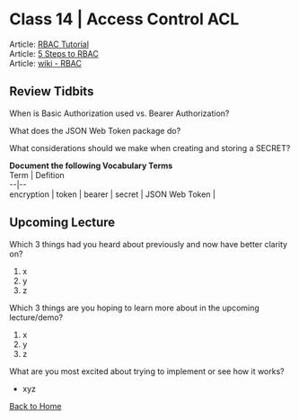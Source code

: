 # Class 14 \| Access Control ACL
Article: [RBAC Tutorial](https://www.youtube.com/watch?v=C4NP8Eon3cA)       
Article: [5 Steps to RBAC](https://www.csoonline.com/article/3060780/security/5-steps-to-simple-role-based-access-control.html)    
Article: [wiki - RBAC](https://en.wikipedia.org/wiki/Role-based_access_control)     


## Review Tidbits

When is Basic Authorization used vs. Bearer Authorization?


What does the JSON Web Token package do?


What considerations should we make when creating and storing a SECRET?


**Document the following Vocabulary Terms**  
Term | Defition  
--|--  
encryption |
token |
bearer |
secret |
JSON Web Token |


## Upcoming Lecture

Which 3 things had you heard about previously and now have better clarity on?
  1) x
  2) y
  3) z

Which 3 things are you hoping to learn more about in the upcoming lecture/demo?
  1) x
  2) y
  3) z

What are you most excited about trying to implement or see how it works?
   - xyz


[Back to Home](README.md)